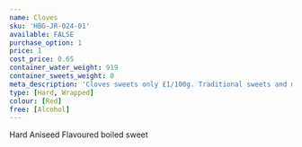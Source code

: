 ```yaml
---
name: Cloves
sku: 'HBG-JR-024-01'
available: FALSE
purchase_option: 1
price: 1
cost_price: 0.65
container_water_weight: 919
container_sweets_weight: 0
meta_description: 'Cloves sweets only £1/100g. Traditional sweets and more at Humbugs Confectionery Store. Specialists in satisfying your sweet tooth!'
type: [Hard, Wrapped]
colour: [Red]
free: [Alcohol]
---
```

Hard Aniseed Flavoured boiled sweet